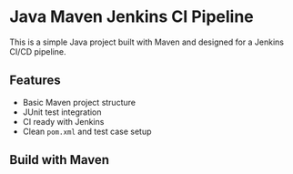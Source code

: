# Java Maven Jenkins CI Pipeline

This is a simple Java project built with Maven and designed for a Jenkins CI/CD pipeline.

## Features
- Basic Maven project structure
- JUnit test integration
- CI ready with Jenkins
- Clean `pom.xml` and test case setup

## Build with Maven
